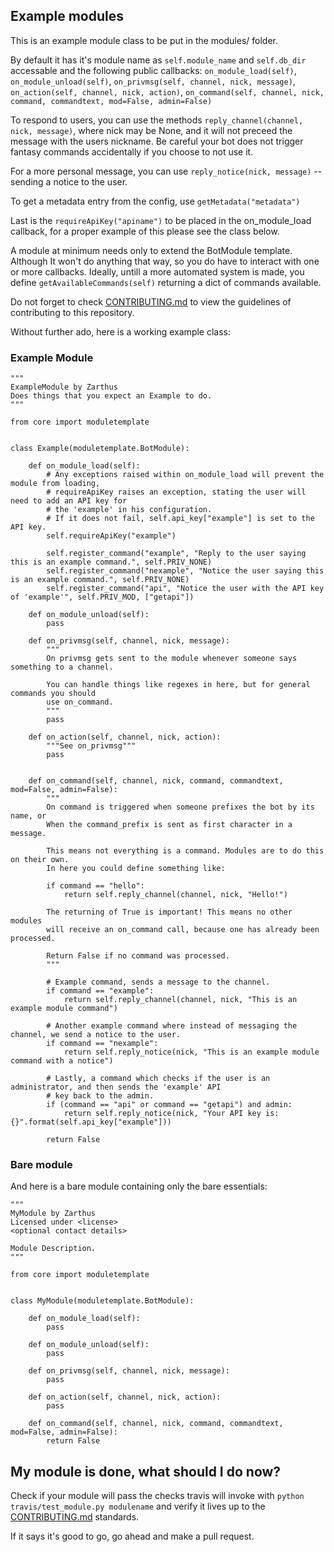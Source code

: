 ## Example modules

This is an example module class to be put in the modules/ folder.

By default it has it's module name as `self.module_name` and `self.db_dir` accessable and the following public callbacks:
`on_module_load(self)`, `on_module_unload(self)`, `on_privmsg(self, channel, nick, message)`, `on_action(self, channel, nick, action)`,
`on_command(self, channel, nick, command, commandtext, mod=False, admin=False)`

To respond to users, you can use the methods `reply_channel(channel, nick, message)`, where nick may be None, and it will not preceed the message with the users nickname. 
Be careful your bot does not trigger fantasy commands accidentally if you choose to not use it.  

For a more personal message, you can use `reply_notice(nick, message)` -- sending a notice to the user.  

To get a metadata entry from the config, use `getMetadata("metadata")`

Last is the `requireApiKey("apiname")` to be placed in the on_module_load callback, for a proper example of this please see the class below.  

A module at minimum needs only to extend the BotModule template. Although It won't do anything that way, so you do have to interact with one or more callbacks.
Ideally, untill a more automated system is made, you define `getAvailableCommands(self)` returning a dict of commands available.

Do not forget to check [CONTRIBUTING.md](../CONTRIBUTING.md) to view the guidelines of contributing to this repository.

Without further ado, here is a working example class:

### Example Module

```
"""
ExampleModule by Zarthus
Does things that you expect an Example to do.
"""

from core import moduletemplate


class Example(moduletemplate.BotModule):

    def on_module_load(self):
        # Any exceptions raised within on_module_load will prevent the module from loading,
        # requireApiKey raises an exception, stating the user will need to add an API key for
        # the 'example' in his configuration.
        # If it does not fail, self.api_key["example"] is set to the API key.
        self.requireApiKey("example")
        
        self.register_command("example", "Reply to the user saying this is an example command.", self.PRIV_NONE)
        self.register_command("nexample", "Notice the user saying this is an example command.", self.PRIV_NONE)
        self.register_command("api", "Notice the user with the API key of 'example'", self.PRIV_MOD, ["getapi"])
        
    def on_module_unload(self):
        pass

    def on_privmsg(self, channel, nick, message):
        """
        On privmsg gets sent to the module whenever someone says something to a channel.

        You can handle things like regexes in here, but for general commands you should
        use on_command.
        """
        pass

    def on_action(self, channel, nick, action):
        """See on_privmsg"""
        pass


    def on_command(self, channel, nick, command, commandtext, mod=False, admin=False):
        """
        On command is triggered when someone prefixes the bot by its name, or
        When the command_prefix is sent as first character in a message.

        This means not everything is a command. Modules are to do this on their own.
        In here you could define something like:

        if command == "hello":
            return self.reply_channel(channel, nick, "Hello!")

        The returning of True is important! This means no other modules
        will receive an on_command call, because one has already been processed.

        Return False if no command was processed.
        """

        # Example command, sends a message to the channel.
        if command == "example":
            return self.reply_channel(channel, nick, "This is an example module command")

        # Another example command where instead of messaging the channel, we send a notice to the user.
        if command == "nexample":
            return self.reply_notice(nick, "This is an example module command with a notice")

        # Lastly, a command which checks if the user is an administrator, and then sends the 'example' API
        # key back to the admin.
        if (command == "api" or command == "getapi") and admin:
            return self.reply_notice(nick, "Your API key is: {}".format(self.api_key["example"]))

        return False

```

### Bare module

And here is a bare module containing only the bare essentials:

```
"""
MyModule by Zarthus
Licensed under <license>
<optional contact details>

Module Description.
"""

from core import moduletemplate


class MyModule(moduletemplate.BotModule):

    def on_module_load(self):
        pass

    def on_module_unload(self):
        pass

    def on_privmsg(self, channel, nick, message):
        pass

    def on_action(self, channel, nick, action):
        pass

    def on_command(self, channel, nick, command, commandtext, mod=False, admin=False):
        return False

```

## My module is done, what should I do now?

Check if your module will pass the checks travis will invoke with `python travis/test_module.py modulename` and verify it lives up to the [CONTRIBUTING.md](../CONTRIBUTING.md) standards.  

If it says it's good to go, go ahead and make a pull request.
